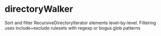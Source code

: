# directoryWalker
Sort and filter RecursiveDirectoryIterator elements level-by-level. Filtering uses include+exclude rulesets with regexp or bogus glob patterns
